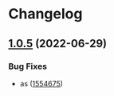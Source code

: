 # Changelog

## [1.0.5](https://github.com/skiyl9x/github-actions-learing/compare/v1.0.4...v1.0.5) (2022-06-29)


### Bug Fixes

* as ([1554675](https://github.com/skiyl9x/github-actions-learing/commit/1554675c8774fa549c5d1c47faa678e4d72342ce))
